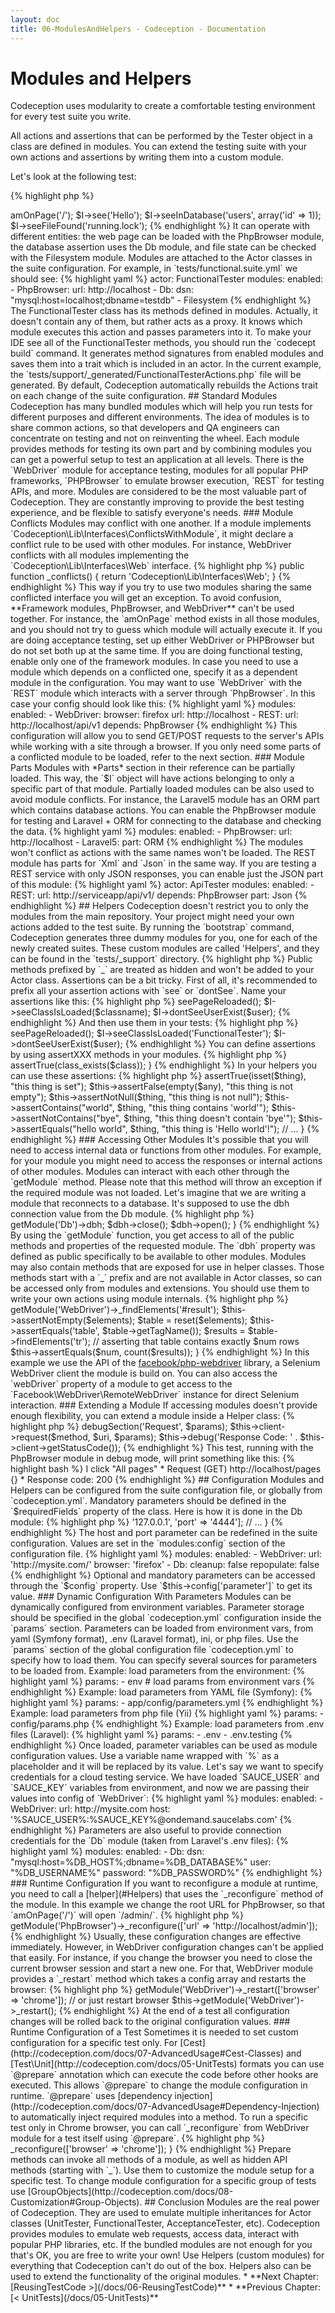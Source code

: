 ```yaml
---
layout: doc
title: 06-ModulesAndHelpers - Codeception - Documentation
---
```


# Modules and Helpers

Codeception uses modularity to create a comfortable testing environment for every test suite you write.

All actions and assertions that can be performed by the Tester object in a class are defined in modules.
You can extend the testing suite with your own actions and assertions by writing them into a custom module.

Let's look at the following test:

{% highlight php %}

<?php
$I = new FunctionalTester($scenario);
$I->amOnPage('/');
$I->see('Hello');
$I->seeInDatabase('users', array('id' => 1));
$I->seeFileFound('running.lock');

{% endhighlight %}

It can operate with different entities: the web page can be loaded with the PhpBrowser module,
the database assertion uses the Db module, and file state can be checked with the Filesystem module.

Modules are attached to the Actor classes in the suite configuration.
For example, in `tests/functional.suite.yml` we should see:

{% highlight yaml %}

actor: FunctionalTester
modules:
    enabled:
        - PhpBrowser:
            url: http://localhost
        - Db:
            dsn: "mysql:host=localhost;dbname=testdb"
        - Filesystem

{% endhighlight %}

The FunctionalTester class has its methods defined in modules. Actually, it doesn't contain any of them,
but rather acts as a proxy. It knows which module executes this action and passes parameters into it.
To make your IDE see all of the FunctionalTester methods, you should run the `codecept build` command.
It generates method signatures from enabled modules and saves them into a trait which is included in an actor.
In the current example, the `tests/support/_generated/FunctionalTesterActions.php` file will be generated.
By default, Codeception automatically rebuilds the Actions trait on each change of the suite configuration.

## Standard Modules

Codeception has many bundled modules which will help you run tests for different purposes and different environments.
The idea of modules is to share common actions, so that developers and QA engineers can concentrate on testing
and not on reinventing the wheel. Each module provides methods for testing its own part and
by combining modules you can get a powerful setup to test an application at all levels.

There is the `WebDriver` module for acceptance testing, modules for all popular PHP frameworks,
`PHPBrowser` to emulate browser execution, `REST` for testing APIs, and more.
Modules are considered to be the most valuable part of Codeception.
They are constantly improving to provide the best testing experience, and be flexible to satisfy everyone's needs.

### Module Conflicts

Modules may conflict with one another. If a module implements `Codeception\Lib\Interfaces\ConflictsWithModule`,
it might declare a conflict rule to be used with other modules. For instance, WebDriver conflicts
with all modules implementing the `Codeception\Lib\Interfaces\Web` interface.

{% highlight php %}

public function _conflicts()
{
    return 'Codeception\Lib\Interfaces\Web';
}

{% endhighlight %}

This way if you try to use two modules sharing the same conflicted interface you will get an exception.

To avoid confusion, **Framework modules, PhpBrowser, and WebDriver** can't be used together. For instance,
the `amOnPage` method exists in all those modules, and you should not try to guess which module will actually execute it.
If you are doing acceptance testing, set up either WebDriver or PHPBrowser but do not set both up at the same time.
If you are doing functional testing, enable only one of the framework modules.

In case you need to use a module which depends on a conflicted one, specify it as a dependent module in the configuration.
You may want to use `WebDriver` with the `REST` module which interacts with a server through `PhpBrowser`.
In this case your config should look like this:

{% highlight yaml %}

modules:
    enabled:
        - WebDriver:
            browser: firefox
            url: http://localhost
        - REST:
            url: http://localhost/api/v1
            depends: PhpBrowser

{% endhighlight %}

This configuration will allow you to send GET/POST requests to the server's APIs while working with a site through a browser.

If you only need some parts of a conflicted module to be loaded, refer to the next section.

### Module Parts

Modules with *Parts* section in their reference can be partially loaded. This way, the `$I` object will have actions
belonging to only a specific part of that module. Partially loaded modules can be also used to avoid module conflicts.

For instance, the Laravel5 module has an ORM part which contains database actions. You can enable the PhpBrowser module
for testing and Laravel + ORM for connecting to the database and checking the data.

{% highlight yaml %}

modules:
    enabled:
        - PhpBrowser:
            url: http://localhost
        - Laravel5:
            part: ORM

{% endhighlight %}

The modules won't conflict as actions with the same names won't be loaded.

The REST module has parts for `Xml` and `Json` in the same way. If you are testing a REST service with only JSON responses,
you can enable just the JSON part of this module:

{% highlight yaml %}

actor: ApiTester
modules:
    enabled:
        - REST:
            url: http://serviceapp/api/v1/
            depends: PhpBrowser
            part: Json

{% endhighlight %}

## Helpers

Codeception doesn't restrict you to only the modules from the main repository.
Your project might need your own actions added to the test suite. By running the `bootstrap` command,
Codeception generates three dummy modules for you, one for each of the newly created suites.
These custom modules are called 'Helpers', and they can be found in the `tests/_support` directory.

{% highlight php %}

<?php
namespace Helper;
// here you can define custom functions for FunctionalTester

class Functional extends \Codeception\Module
{
}

{% endhighlight %}

Actions are also quite simple. Every action you define is a public function. Write a public method,
then run the `build` command, and you will see the new function added into the FunctionalTester class.

<div class="alert alert-info">
Public methods prefixed by `_` are treated as hidden and won't be added to your Actor class.
</div>

Assertions can be a bit tricky. First of all, it's recommended to prefix all your assertion actions with `see` or `dontSee`.

Name your assertions like this:

{% highlight php %}

<?php
$I->seePageReloaded();
$I->seeClassIsLoaded($classname);
$I->dontSeeUserExist($user);

{% endhighlight %}

And then use them in your tests:

{% highlight php %}

<?php
$I->seePageReloaded();
$I->seeClassIsLoaded('FunctionalTester');
$I->dontSeeUserExist($user);

{% endhighlight %}

You can define assertions by using assertXXX methods in your modules.

{% highlight php %}

<?php

function seeClassExist($class)
{
    $this->assertTrue(class_exists($class));
}

{% endhighlight %}

In your helpers you can use these assertions:

{% highlight php %}

<?php

function seeCanCheckEverything($thing)
{
    $this->assertTrue(isset($thing), "this thing is set");
    $this->assertFalse(empty($any), "this thing is not empty");
    $this->assertNotNull($thing, "this thing is not null");
    $this->assertContains("world", $thing, "this thing contains 'world'");
    $this->assertNotContains("bye", $thing, "this thing doesn't contain 'bye'");
    $this->assertEquals("hello world", $thing, "this thing is 'Hello world'!");
    // ...
}

{% endhighlight %}

### Accessing Other Modules

It's possible that you will need to access internal data or functions from other modules.
For example, for your module you might need to access the responses or internal actions of other modules.

Modules can interact with each other through the `getModule` method.
Please note that this method will throw an exception if the required module was not loaded.

Let's imagine that we are writing a module that reconnects to a database.
It's supposed to use the dbh connection value from the Db module.

{% highlight php %}

<?php

function reconnectToDatabase()
{
    $dbh = $this->getModule('Db')->dbh;
    $dbh->close();
    $dbh->open();
}

{% endhighlight %}

By using the `getModule` function, you get access to all of the public methods and properties of the requested module.
The `dbh` property was defined as public specifically to be available to other modules.

Modules may also contain methods that are exposed for use in helper classes. Those methods start with a `_` prefix
and are not available in Actor classes, so can be accessed only from modules and extensions.

You should use them to write your own actions using module internals.

{% highlight php %}

<?php
function seeNumResults($num)
{
    // retrieving webdriver session
    /**@var $table \Facebook\WebDriver\WebDriverElement */
    $elements = $this->getModule('WebDriver')->_findElements('#result');
    $this->assertNotEmpty($elements);
    $table = reset($elements);
    $this->assertEquals('table', $table->getTagName());
    $results = $table->findElements('tr');
    // asserting that table contains exactly $num rows
    $this->assertEquals($num, count($results));
}

{% endhighlight %}

In this example we use the API of the <a href="https://github.com/facebook/php-webdriver">facebook/php-webdriver</a> library,
a Selenium WebDriver client the module is build on.
You can also access the `webDriver` property of a module to get access to the `Facebook\WebDriver\RemoteWebDriver` instance
for direct Selenium interaction.

### Extending a Module

If accessing modules doesn't provide enough flexibility, you can extend a module inside a Helper class:

{% highlight php %}

<?php
namespace Helper;

class MyExtendedSelenium extends \Codeception\Module\WebDriver
{
}

{% endhighlight %}

In this helper you can replace the parent's methods with your own implementation.
You can also replace the `_before` and `_after` hooks, which might be an option
when you need to customize starting and stopping of a testing session.

### Hooks

Each module can handle events from the running test. A module can be executed before the test starts,
or after the test is finished. This can be useful for bootstrap/cleanup actions.
You can also define special behavior for when the test fails. This may help you in debugging the issue.
For example, the PhpBrowser module saves the current webpage to the `tests/_output` directory when a test fails.

All hooks are defined in [Codeception\Module](http://codeception.com/docs/reference/Commands) and are listed here. You are free to redefine them in your module.

{% highlight php %}

<?php

// HOOK: used after configuration is loaded
public function _initialize()
{
}

// HOOK: before each suite
public function _beforeSuite($settings = array())
{
}

// HOOK: after suite
public function _afterSuite()
{
}

// HOOK: before each step
public function _beforeStep(\Codeception\Step $step)
{
}

// HOOK: after each step
public function _afterStep(\Codeception\Step $step)
{
}

// HOOK: before test
public function _before(\Codeception\TestInterface $test)
{
}

// HOOK: after test
public function _after(\Codeception\TestInterface $test)
{
}

// HOOK: on fail
public function _failed(\Codeception\TestInterface $test, $fail)
{
}

{% endhighlight %}

Please note that methods with a `_` prefix are not added to the Actor class.
This allows them to be defined as public but used only for internal purposes.

### Debug

As we mentioned, the `_failed` hook can help in debugging a failed test.
You have the opportunity to save the current test's state and show it to the user, but you are not limited to this.

Each module can output internal values that may be useful during debug.
For example, the PhpBrowser module prints the response code and current URL every time it moves to a new page.
Thus, modules are not black boxes. They are trying to show you what is happening during the test.
This makes debugging your tests less painful.

To display additional information, use the `debug` and `debugSection` methods of the module.
Here is an example of how it works for PhpBrowser:

{% highlight php %}

<?php
$this->debugSection('Request', $params);
$this->client->request($method, $uri, $params);
$this->debug('Response Code: ' . $this->client->getStatusCode());

{% endhighlight %}

This test, running with the PhpBrowser module in debug mode, will print something like this:

{% highlight bash %}

I click "All pages"
* Request (GET) http://localhost/pages {}
* Response code: 200

{% endhighlight %}

## Configuration

Modules and Helpers can be configured from the suite configuration file, or globally from `codeception.yml`.

Mandatory parameters should be defined in the `$requiredFields` property of the class.
Here is how it is done in the Db module:

{% highlight php %}

<?php
class Db extends \Codeception\Module
{
    protected $requiredFields = ['dsn', 'user', 'password'];
    // ...
}

{% endhighlight %}

The next time you start the suite without setting one of these values, an exception will be thrown.

For optional parameters, you should set default values. The `$config` property is used to define optional parameters
as well as their values. In the WebDriver module we use the default Selenium Server address and port.

{% highlight php %}

<?php
class WebDriver extends \Codeception\Module
{
    protected $requiredFields = ['browser', 'url'];
    protected $config = ['host' => '127.0.0.1', 'port' => '4444'];
    // ...
}

{% endhighlight %}

The host and port parameter can be redefined in the suite configuration.
Values are set in the `modules:config` section of the configuration file.

{% highlight yaml %}

modules:
    enabled:
        - WebDriver:
            url: 'http://mysite.com/'
            browser: 'firefox'
        - Db:
            cleanup: false
            repopulate: false

{% endhighlight %}

Optional and mandatory parameters can be accessed through the `$config` property.
Use `$this->config['parameter']` to get its value.

### Dynamic Configuration With Parameters

Modules can be dynamically configured from environment variables.
Parameter storage should be specified in the global `codeception.yml` configuration inside the `params` section.
Parameters can be loaded from environment vars, from yaml (Symfony format), .env (Laravel format), ini, or php files.

Use the `params` section of the global configuration file `codeception.yml` to specify how to load them.
You can specify several sources for parameters to be loaded from.

Example: load parameters from the environment:

{% highlight yaml %}

params:
    - env # load params from environment vars

{% endhighlight %}

Example: load parameters from YAML file (Symfony):

{% highlight yaml %}

params:
    - app/config/parameters.yml

{% endhighlight %}

Example: load parameters from php file (Yii)

{% highlight yaml %}

params:
    - config/params.php

{% endhighlight %}

Example: load parameters from .env files (Laravel):

{% highlight yaml %}

params:
    - .env
    - .env.testing

{% endhighlight %}

Once loaded, parameter variables can be used as module configuration values.
Use a variable name wrapped with `%` as a placeholder and it will be replaced by its value.

Let's say we want to specify credentials for a cloud testing service. We have loaded `SAUCE_USER`
and `SAUCE_KEY` variables from environment, and now we are passing their values into config of `WebDriver`:

{% highlight yaml %}

modules:
   enabled:
      - WebDriver:
         url: http://mysite.com
         host: '%SAUCE_USER%:%SAUCE_KEY%@ondemand.saucelabs.com'

{% endhighlight %}

Parameters are also useful to provide connection credentials for the `Db` module (taken from Laravel's .env files):

{% highlight yaml %}

modules:
    enabled:
        - Db:
            dsn: "mysql:host=%DB_HOST%;dbname=%DB_DATABASE%"
            user: "%DB_USERNAME%"
            password: "%DB_PASSWORD%"

{% endhighlight %}

### Runtime Configuration

If you want to reconfigure a module at runtime, you need to call a [helper](#Helpers) that uses the `_reconfigure` method of the module.

In this example we change the root URL for PhpBrowser, so that `amOnPage('/')` will open `/admin/`.

{% highlight php %}

<?php
$this->getModule('PhpBrowser')->_reconfigure(['url' => 'http://localhost/admin']);

{% endhighlight %}

Usually, these configuration changes are effective immediately. However, in WebDriver configuration changes can't be applied that easily.
For instance, if you change the browser you need to close the current browser session and start a new one.
For that, WebDriver module provides a `_restart` method which takes a config array and restarts the browser:

{% highlight php %}

<?php
// start chrome
$this->getModule('WebDriver')->_restart(['browser' => 'chrome']);
// or just restart browser
$this->getModule('WebDriver')->_restart();

{% endhighlight %}

At the end of a test all configuration changes will be rolled back to the original configuration values.

### Runtime Configuration of a Test

Sometimes it is needed to set custom configuration for a specific test only.
For [Cest](http://codeception.com/docs/07-AdvancedUsage#Cest-Classes) and [Test\Unit](http://codeception.com/docs/05-UnitTests)
formats you can use `@prepare` annotation which can execute the code before other hooks are executed. This allows `@prepare`
to change the module configuration in runtime. `@prepare` uses [dependency injection](http://codeception.com/docs/07-AdvancedUsage#Dependency-Injection)
to automatically inject required modules into a method.

To run a specific test only in Chrome browser, you can call `_reconfigure` from WebDriver module for a test itself using `@prepare`.

{% highlight php %}

<?php
/**
 * @prepare useChrome
 */
public function chromeSpecificTest()
{
    // ...
}

protected function useChrome(\Codeception\Module\WebDriver $webdriver)
{
    // WebDriver was injected by the class name
    $webdriver->_reconfigure(['browser' => 'chrome']);
}

{% endhighlight %}

Prepare methods can invoke all methods of a module, as well as hidden API methods (starting with `_`). Use them to customize the module setup for a specific test.

To change module configuration for a specific group of tests use [GroupObjects](http://codeception.com/docs/08-Customization#Group-Objects).

## Conclusion

Modules are the real power of Codeception. They are used to emulate multiple inheritances for Actor classes
(UnitTester, FunctionalTester, AcceptanceTester, etc). Codeception provides modules to emulate web requests,
access data, interact with popular PHP libraries, etc. If the bundled modules are not enough for you that's OK,
you are free to write your own! Use Helpers (custom modules) for everything that Codeception can't do out of the box.
Helpers also can be used to extend the functionality of the original modules.




* **Next Chapter: [ReusingTestCode >](/docs/06-ReusingTestCode)**
* **Previous Chapter: [< UnitTests](/docs/05-UnitTests)**

